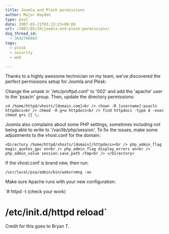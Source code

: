 ```yaml
---
title: Joomla and Plesk permissions
author: Major Hayden
type: post
date: 2007-05-21T03:13:23+00:00
url: /2007/05/20/joomla-and-plesk-permissions/
dsq_thread_id:
  - 3642766883
tags:
  - plesk
  - security
  - web

---
```

Thanks to a highly awesome technician on my team, we've discovered the perfect permissions setup for Joomla and Plesk:

Change the umask in '/etc/proftpd.conf' to '002' and add the 'apache' user to the 'psacln' group. Then, update the directory permissions:

`cd /home/httpd/vhosts/[domain.com]<br />
chown -R [username]:psacln httpdocs<br />
chmod -R g+w httpdocs<br />
find httpdocs -type d -exec chmod g+s {} \;`

Joomla also complains about some PHP settings, sometimes including not being able to write to '/var/lib/php/session'. To fix the issues, make some adjustments to the vhost.conf for the domain:

`<Directory /home/httpd/vhosts/[domain]/httpdocs><br />
php_admin_flag magic_quotes_gpc on<br />
php_admin_flag display_errors on<br />
php_admin_value session.save_path /tmp<br />
</Directory>`

If the vhost.conf is brand new, then run:

`/usr/local/psa/admin/bin/websrvmng -av`

Make sure Apache runs with your new configuration:

`# httpd -t (check your work)<br />
# /etc/init.d/httpd reload`

Credit for this goes to Bryan T.

